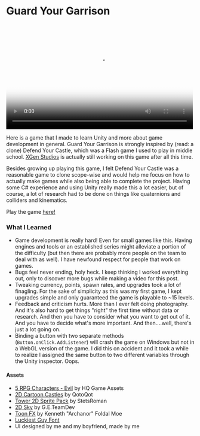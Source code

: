 # Guard Your Garrison

<video width="500" height="280" preload poster="https://github.com/franvarney/franvarney.github.io/blob/master/media/guard_your_garrison.png?raw=true">
  <source src="https://github.com/franvarney/franvarney.github.io/blob/master/media/guard_your_garrison.mp4"></source>
  <source src="https://github.com/franvarney/franvarney.github.io/blob/master/media/guard_your_garrison.webm?raw=true"></source>
</video>

Here is a game that I made to learn Unity and more about game development in general. Guard Your Garrison is strongly inspired by (read: a clone) Defend Your Castle, which was a Flash game I used to play in middle school. [XGen Studios](http://www.xgenstudios.com/) is actually still working on this game after all this time.

Besides growing up playing this game, I felt Defend Your Castle was a reasonable game to clone scope-wise and would help me focus on how to actually make games while also being able to complete the project. Having some C# experience and using Unity really made this a lot easier, but of course, a lot of research had to be done on things like quaternions and colliders and kinematics.

Play the game [here!](https://franvarney.github.io/games/guard-your-garrison)

### What I Learned

- Game development is really hard! Even for small games like this. Having engines and tools or an established series might alleviate a portion of the difficulty (but then there are probably more people on the team to deal with as well). I have newfound respect for people that work on games.
- Bugs feel never ending, holy heck. I keep thinking I worked everything out, only to discover more bugs while making a video for this post.
- Tweaking currency, points, spawn rates, and upgrades took a lot of finagling. For the sake of simplicity as this was my first game, I kept upgrades simple and only guaranteed the game is playable to ~15 levels.
- Feedback and criticism hurts. More than I ever felt doing photography. And it's also hard to get things "right" the first time without data or research. And then you have to consider what you want to get out of it. And you have to decide what's more important. And then....well, there's just a lot going on.
- Binding a button with two separate methods (`Button.onClick.AddListener`) will crash the game on Windows but not in a WebGL version of the game. I did this on accident and it took a while to realize I assigned the same button to two different variables through the Unity inspector. Oops.

#### Assets

- [5 RPG Characters - Evil](https://assetstore.unity.com/packages/2d/characters/5-rgp-characters-evil-96737)  by HQ Game Assets
- [2D Cartoon Castles](https://assetstore.unity.com/packages/2d/environments/2d-cartoon-castles-42750) by QotoQot
- [Tower 2D Sprite Pack](https://assetstore.unity.com/packages/2d/environments/tower-2d-sprite-pack-71771) by StetsRoman
- [2D Sky](https://assetstore.unity.com/packages/tools/particles-effects/2d-sky-free-21555)  by G.E.TeamDev
- [Toon FX](https://assetstore.unity.com/packages/vfx/particles/toon-fx-25601) by Kenneth "Archanor" Foldal Moe
- [Luckiest Guy Font](https://fonts.google.com/specimen/Luckiest+Guy)
- UI designed by me and my boyfriend, made by me

